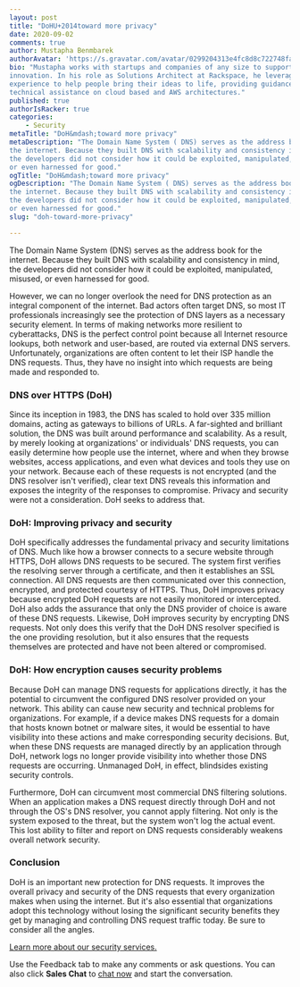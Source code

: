 ```yaml
---
layout: post
title: "DoHU+2014toward more privacy"
date: 2020-09-02
comments: true
author: Mustapha Benmbarek
authorAvatar: 'https://s.gravatar.com/avatar/0299204313e4fc8d8c722748fa21a6b2?s=80'
bio: "Mustapha works with startups and companies of any size to support their
innovation. In his role as Solutions Architect at Rackspace, he leverages his
experience to help people bring their ideas to life, providing guidance and
technical assistance on cloud based and AWS architectures."
published: true
authorIsRacker: true
categories:
    - Security
metaTitle: "DoH&mdash;toward more privacy"
metaDescription: "The Domain Name System ( DNS) serves as the address book for
the internet. Because they built DNS with scalability and consistency in mind,
the developers did not consider how it could be exploited, manipulated, misused,
or even harnessed for good."
ogTitle: "DoH&mdash;toward more privacy"
ogDescription: "The Domain Name System ( DNS) serves as the address book for
the internet. Because they built DNS with scalability and consistency in mind,
the developers did not consider how it could be exploited, manipulated, misused,
or even harnessed for good."
slug: "doh-toward-more-privacy"

---
```


The Domain Name System (DNS) serves as the address book for the internet.
Because they built DNS with scalability and consistency in mind, the developers
did not consider how it could be exploited, manipulated, misused, or even
harnessed for good.

<!--more-->

However, we can no longer overlook the need for DNS protection as an integral
component of the internet. Bad actors often target DNS, so most IT professionals
increasingly see the protection of DNS layers as a necessary security element.
In terms of making networks more resilient to cyberattacks, DNS is the perfect
control point because all Internet resource lookups, both network and user-based,
are routed via external DNS servers. Unfortunately, organizations are often
content to let their ISP handle the DNS requests. Thus, they have no insight
into which requests are being made and responded to.

### DNS over HTTPS (DoH)

Since its inception in 1983, the DNS has scaled to hold over 335 million domains,
acting as gateways to billions of URLs. A far-sighted and brilliant solution,
the DNS was built around performance and scalability. As a result, by merely
looking at organizations' or individuals' DNS requests, you can easily determine
how people use the internet, where and when they browse websites, access
applications, and even what devices and tools they use on your network. Because
each of these requests is not encrypted (and the DNS resolver isn't verified),
clear text DNS reveals this information and exposes the integrity of the responses
to compromise. Privacy and security were not a consideration. DoH seeks to address
that.

### DoH: Improving privacy and security

DoH specifically addresses the fundamental privacy and security limitations
of DNS. Much like how a browser connects to a secure website through HTTPS,
DoH allows DNS requests to be secured. The system first verifies the resolving
server through a certificate, and then it establishes an SSL connection.
All DNS requests are then communicated over this connection, encrypted, and
protected courtesy of HTTPS. Thus, DoH improves privacy because encrypted DoH
requests are not easily monitored or intercepted. DoH also adds the assurance
that only the DNS provider of choice is aware of these DNS requests. Likewise,
DoH improves security by encrypting DNS requests. Not only does this verify that
the DoH DNS resolver specified is the one providing resolution, but it also
ensures that the requests themselves are protected and have not been altered or
compromised.

### DoH: How encryption causes security problems

Because DoH can manage DNS requests for applications directly, it has the
potential to circumvent the configured DNS resolver provided on your network.
This ability can cause new security and technical problems for organizations.
For example, if a device makes DNS requests for a domain that hosts known botnet
or malware sites, it would be essential to have visibility into these actions
and make corresponding security decisions. But, when these DNS requests are
managed directly by an application through DoH, network logs no longer provide
visibility into whether those DNS requests are occurring. Unmanaged DoH, in
effect, blindsides existing security controls.

Furthermore, DoH can circumvent most commercial DNS filtering solutions. When
an application makes a DNS request directly through DoH and not through the OS's
DNS resolver, you cannot apply filtering. Not only is the system exposed to the
threat, but the system won't log the actual event. This lost ability to filter
and report on DNS requests considerably weakens overall network security.

### Conclusion

DoH is an important new protection for DNS requests. It improves the overall
privacy and security of the DNS requests that every organization makes when using
the internet. But it's also essential that organizations adopt this technology
without losing the significant security benefits they get by managing and
controlling DNS request traffic today. Be sure to consider all the angles.

<a class="cta red" id="cta" href="https://www.rackspace.com/security">Learn more about our security services.</a>

Use the Feedback tab to make any comments or ask questions. You can also click
**Sales Chat** to [chat now](https://www.rackspace.com/) and start the conversation.
